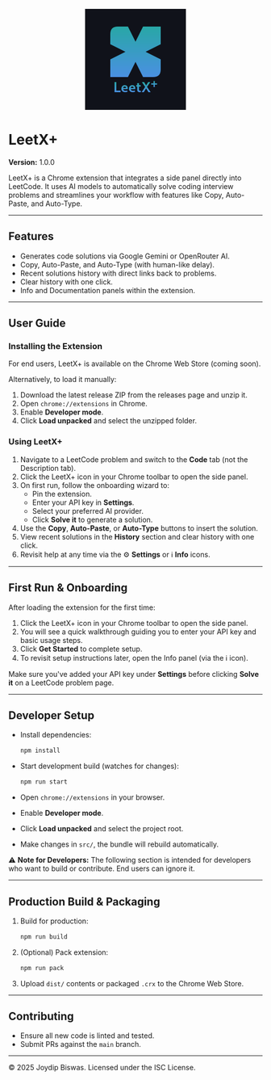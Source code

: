 <p align="center">
  <img src="src/assets/logo-16.png" alt="LeetX+ Logo" />
</p>

# LeetX+

**Version:** 1.0.0

LeetX+ is a Chrome extension that integrates a side panel directly into LeetCode. It uses AI models to automatically solve coding interview problems and streamlines your workflow with features like Copy, Auto-Paste, and Auto-Type.

---

## Features

- Generates code solutions via Google Gemini or OpenRouter AI.
- Copy, Auto-Paste, and Auto-Type (with human-like delay).
- Recent solutions history with direct links back to problems.
- Clear history with one click.
- Info and Documentation panels within the extension.

---

## User Guide

### Installing the Extension

For end users, LeetX+ is available on the Chrome Web Store (coming soon).

Alternatively, to load it manually:

1. Download the latest release ZIP from the releases page and unzip it.
2. Open `chrome://extensions` in Chrome.
3. Enable **Developer mode**.
4. Click **Load unpacked** and select the unzipped folder.

### Using LeetX+

1. Navigate to a LeetCode problem and switch to the **Code** tab (not the Description tab).
2. Click the LeetX+ icon in your Chrome toolbar to open the side panel.
3. On first run, follow the onboarding wizard to:
   - Pin the extension.
   - Enter your API key in **Settings**.
   - Select your preferred AI provider.
   - Click **Solve it** to generate a solution.
4. Use the **Copy**, **Auto-Paste**, or **Auto-Type** buttons to insert the solution.
5. View recent solutions in the **History** section and clear history with one click.
6. Revisit help at any time via the ⚙️ **Settings** or ℹ️ **Info** icons.

---

## First Run & Onboarding

After loading the extension for the first time:

1. Click the LeetX+ icon in your Chrome toolbar to open the side panel.  
2. You will see a quick walkthrough guiding you to enter your API key and basic usage steps.  
3. Click **Get Started** to complete setup.  
4. To revisit setup instructions later, open the Info panel (via the ℹ️ icon).  

Make sure you've added your API key under **Settings** before clicking **Solve it** on a LeetCode problem page.

---

## Developer Setup

- Install dependencies:

  ```bash
  npm install
  ```

- Start development build (watches for changes):

  ```bash
  npm run start
  ```

- Open `chrome://extensions` in your browser.
- Enable **Developer mode**.
- Click **Load unpacked** and select the project root.
- Make changes in `src/`, the bundle will rebuild automatically.

⚠️ **Note for Developers:** The following section is intended for developers who want to build or contribute. End users can ignore it.

---

## Production Build & Packaging

1. Build for production:

   ```bash
   npm run build
   ```

2. (Optional) Pack extension:

   ```bash
   npm run pack
   ```

3. Upload `dist/` contents or packaged `.crx` to the Chrome Web Store.

---

## Contributing

- Ensure all new code is linted and tested.
- Submit PRs against the `main` branch.

---

© 2025 Joydip Biswas. Licensed under the ISC License.
